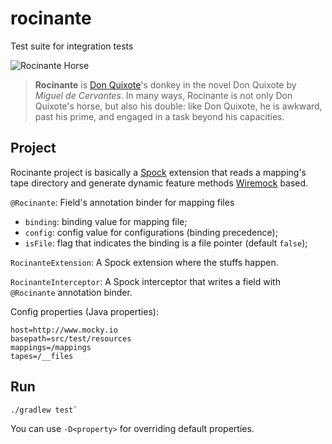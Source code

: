 # rocinante

Test suite for integration tests

![Rocinante Horse](http://www.artnet.com/WebServices/images/ll00162lldQkOGFgVeECfDrCWvaHBOcZVDC/oskar-garvens-don-quixote-de-la-mancha-upon-his-horse-rocinante.jpg)

> **Rocinante** is [Don Quixote](https://en.wikipedia.org/wiki/Don_Quixote)'s donkey in the novel Don Quixote by _Miguel de Cervantes_. In many ways, Rocinante is not only Don Quixote's horse, but also his double: like Don Quixote, he is awkward, past his prime, and engaged in a task beyond his capacities.

## Project

Rocinante project is basically a [Spock](http://spockframework.org) extension that reads a mapping's tape directory and generate dynamic feature methods [Wiremock](http://wiremock.org/docs/record-playback) based.

`@Rocinante`: Field's annotation binder for mapping files

- `binding`: binding value for mapping file;
- `config`: config value for configurations (binding precedence);
- `isFile`: flag that indicates the binding is a file pointer (default `false`);

`RocinanteExtension`: A Spock extension where the stuffs happen.

`RocinanteInterceptor`: A Spock interceptor that writes a field with `@Rocinante` annotation binder.

Config properties (Java properties):
```properties
host=http://www.mocky.io
basepath=src/test/resources
mappings=/mappings
tapes=/__files
```

## Run

```bash
./gradlew test`
```

You can use `-D<property>` for overriding default properties.